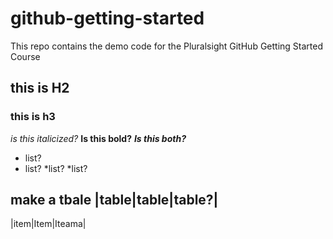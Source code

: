# github-getting-started
This repo contains the demo code for the Pluralsight GitHub Getting Started Course

## this is H2

### this is h3

*is this italicized?*
**Is this bold?**
***Is this both?***

* list?
* list?
*list?
*list?

make a tbale
|table|table|table?|
--------------------
|item|Item|Iteama|
